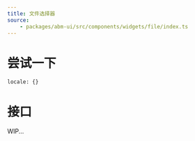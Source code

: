 ```yaml
---
title: 文件选择器
source:
	- packages/abm-ui/src/components/widgets/file/index.ts
---
```


# 尝试一下
```demo components/widgets/file
locale: {}
```

# 接口

WIP...
